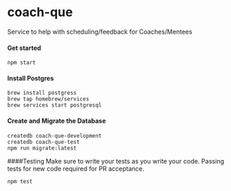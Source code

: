 # coach-que
Service to help with scheduling/feedback for Coaches/Mentees

#### Get started
```
npm start
```

#### Install Postgres

```
brew install postgress
brew tap homebrew/services
brew services start postgresql
```

#### Create and Migrate the Database

```
createdb coach-que-development
createdb coach-que-test
npm run migrate:latest
```

####Testing
Make sure to write your tests as you write your code. Passing tests for new code required for PR acceptance.
```
npm test
```
